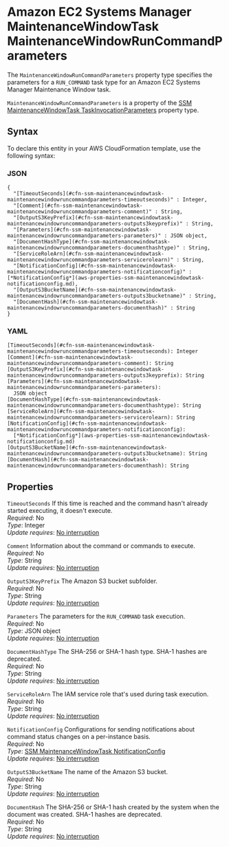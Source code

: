 # Amazon EC2 Systems Manager MaintenanceWindowTask MaintenanceWindowRunCommandParameters<a name="aws-properties-ssm-maintenancewindowtask-maintenancewindowruncommandparameters"></a>

<a name="aws-properties-ssm-maintenancewindowtask-maintenancewindowruncommandparameters-description"></a>The `MaintenanceWindowRunCommandParameters` property type specifies the parameters for a `RUN_COMMAND` task type for an Amazon EC2 Systems Manager Maintenance Window task\.

<a name="aws-properties-ssm-maintenancewindowtask-maintenancewindowruncommandparameters-inheritance"></a> `MaintenanceWindowRunCommandParameters` is a property of the [SSM MaintenanceWindowTask TaskInvocationParameters](aws-properties-ssm-maintenancewindowtask-taskinvocationparameters.md) property type\.

## Syntax<a name="aws-properties-ssm-maintenancewindowtask-maintenancewindowruncommandparameters-syntax"></a>

To declare this entity in your AWS CloudFormation template, use the following syntax:

### JSON<a name="aws-properties-ssm-maintenancewindowtask-maintenancewindowruncommandparameters-syntax.json"></a>

```
{
  "[TimeoutSeconds](#cfn-ssm-maintenancewindowtask-maintenancewindowruncommandparameters-timeoutseconds)" : Integer,
  "[Comment](#cfn-ssm-maintenancewindowtask-maintenancewindowruncommandparameters-comment)" : String,
  "[OutputS3KeyPrefix](#cfn-ssm-maintenancewindowtask-maintenancewindowruncommandparameters-outputs3keyprefix)" : String,
  "[Parameters](#cfn-ssm-maintenancewindowtask-maintenancewindowruncommandparameters-parameters)" : JSON object,
  "[DocumentHashType](#cfn-ssm-maintenancewindowtask-maintenancewindowruncommandparameters-documenthashtype)" : String,
  "[ServiceRoleArn](#cfn-ssm-maintenancewindowtask-maintenancewindowruncommandparameters-servicerolearn)" : String,
  "[NotificationConfig](#cfn-ssm-maintenancewindowtask-maintenancewindowruncommandparameters-notificationconfig)" : [*NotificationConfig*](aws-properties-ssm-maintenancewindowtask-notificationconfig.md),
  "[OutputS3BucketName](#cfn-ssm-maintenancewindowtask-maintenancewindowruncommandparameters-outputs3bucketname)" : String,
  "[DocumentHash](#cfn-ssm-maintenancewindowtask-maintenancewindowruncommandparameters-documenthash)" : String
}
```

### YAML<a name="aws-properties-ssm-maintenancewindowtask-maintenancewindowruncommandparameters-syntax.yaml"></a>

```
[TimeoutSeconds](#cfn-ssm-maintenancewindowtask-maintenancewindowruncommandparameters-timeoutseconds): Integer
[Comment](#cfn-ssm-maintenancewindowtask-maintenancewindowruncommandparameters-comment): String
[OutputS3KeyPrefix](#cfn-ssm-maintenancewindowtask-maintenancewindowruncommandparameters-outputs3keyprefix): String
[Parameters](#cfn-ssm-maintenancewindowtask-maintenancewindowruncommandparameters-parameters):
  JSON object
[DocumentHashType](#cfn-ssm-maintenancewindowtask-maintenancewindowruncommandparameters-documenthashtype): String
[ServiceRoleArn](#cfn-ssm-maintenancewindowtask-maintenancewindowruncommandparameters-servicerolearn): String
[NotificationConfig](#cfn-ssm-maintenancewindowtask-maintenancewindowruncommandparameters-notificationconfig):
  [*NotificationConfig*](aws-properties-ssm-maintenancewindowtask-notificationconfig.md)
[OutputS3BucketName](#cfn-ssm-maintenancewindowtask-maintenancewindowruncommandparameters-outputs3bucketname): String
[DocumentHash](#cfn-ssm-maintenancewindowtask-maintenancewindowruncommandparameters-documenthash): String
```

## Properties<a name="aws-properties-ssm-maintenancewindowtask-maintenancewindowruncommandparameters-properties"></a>

`TimeoutSeconds`  <a name="cfn-ssm-maintenancewindowtask-maintenancewindowruncommandparameters-timeoutseconds"></a>
If this time is reached and the command hasn't already started executing, it doesn't execute\.  
 *Required*: No  
 *Type*: Integer  
 *Update requires*: [No interruption](using-cfn-updating-stacks-update-behaviors.md#update-no-interrupt) 

`Comment`  <a name="cfn-ssm-maintenancewindowtask-maintenancewindowruncommandparameters-comment"></a>
Information about the command or commands to execute\.  
 *Required*: No  
 *Type*: String  
 *Update requires*: [No interruption](using-cfn-updating-stacks-update-behaviors.md#update-no-interrupt) 

`OutputS3KeyPrefix`  <a name="cfn-ssm-maintenancewindowtask-maintenancewindowruncommandparameters-outputs3keyprefix"></a>
The Amazon S3 bucket subfolder\.  
 *Required*: No  
 *Type*: String  
 *Update requires*: [No interruption](using-cfn-updating-stacks-update-behaviors.md#update-no-interrupt) 

`Parameters`  <a name="cfn-ssm-maintenancewindowtask-maintenancewindowruncommandparameters-parameters"></a>
The parameters for the `RUN_COMMAND` task execution\.  
 *Required*: No  
 *Type*: JSON object  
 *Update requires*: [No interruption](using-cfn-updating-stacks-update-behaviors.md#update-no-interrupt) 

`DocumentHashType`  <a name="cfn-ssm-maintenancewindowtask-maintenancewindowruncommandparameters-documenthashtype"></a>
The SHA\-256 or SHA\-1 hash type\. SHA\-1 hashes are deprecated\.  
 *Required*: No  
 *Type*: String  
 *Update requires*: [No interruption](using-cfn-updating-stacks-update-behaviors.md#update-no-interrupt) 

`ServiceRoleArn`  <a name="cfn-ssm-maintenancewindowtask-maintenancewindowruncommandparameters-servicerolearn"></a>
The IAM service role that's used during task execution\.  
 *Required*: No  
 *Type*: String  
 *Update requires*: [No interruption](using-cfn-updating-stacks-update-behaviors.md#update-no-interrupt) 

`NotificationConfig`  <a name="cfn-ssm-maintenancewindowtask-maintenancewindowruncommandparameters-notificationconfig"></a>
Configurations for sending notifications about command status changes on a per\-instance basis\.  
 *Required*: No  
 *Type*: [SSM MaintenanceWindowTask NotificationConfig](aws-properties-ssm-maintenancewindowtask-notificationconfig.md)  
 *Update requires*: [No interruption](using-cfn-updating-stacks-update-behaviors.md#update-no-interrupt) 

`OutputS3BucketName`  <a name="cfn-ssm-maintenancewindowtask-maintenancewindowruncommandparameters-outputs3bucketname"></a>
The name of the Amazon S3 bucket\.  
 *Required*: No  
 *Type*: String  
 *Update requires*: [No interruption](using-cfn-updating-stacks-update-behaviors.md#update-no-interrupt) 

`DocumentHash`  <a name="cfn-ssm-maintenancewindowtask-maintenancewindowruncommandparameters-documenthash"></a>
The SHA\-256 or SHA\-1 hash created by the system when the document was created\. SHA\-1 hashes are deprecated\.  
 *Required*: No  
 *Type*: String  
 *Update requires*: [No interruption](using-cfn-updating-stacks-update-behaviors.md#update-no-interrupt) 